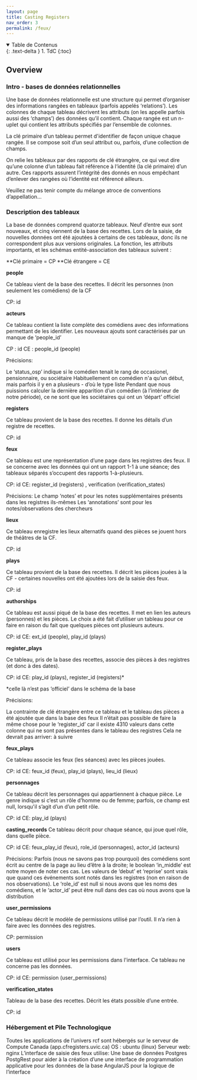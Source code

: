 ```yaml
---
layout: page
title: Casting Registers
nav_order: 3
permalink: /feux/
---
```


<details open markdown="block">
  <summary>
    Table de Contenus
  </summary>
  {: .text-delta }
1. TdC
{:toc}
</details>


## Overview

### Intro -  bases de données relationnelles

Une base de données relationnelle est une structure qui permet d’organiser des informations rangées en tableaux  (parfois appelés ‘relations’). Les colonnes de chaque tableau décrivent les attributs (on les appelle parfois aussi des ‘champs’) des données qu’il contient. Chaque rangée est un n-uplet qui contient les attributs spécifiés par l’ensemble de colonnes.

La clé primaire d’un tableau permet d'identifier de façon unique chaque rangée. Il se compose soit d’un seul attribut ou, parfois, d’une collection de champs.

On relie les tableaux par des rapports de clé étrangère, ce qui veut dire qu’une colonne d’un tableau fait référence à  l‘identité (la clé primaire) d’un autre. Ces rapports assurent l’intégrité des donnés en nous empêchant d’enlever des rangées où l’identité est référencé ailleurs.

Veuillez ne pas tenir compte du mélange atroce de conventions d’appellation...

### Description des tableaux

La base de données comprend quatorze tableaux. Neuf d’entre eux sont nouveaux, et cinq viennent de la base des recettes. Lors de la saisie, de nouvelles données ont été ajoutées à certains de ces tableaux, donc ils ne correspondent plus aux versions originales. La fonction, les attributs importants, et les schémas entité-association des tableaux suivent :

**Clé primaire = CP
**Clé étrangere = CE

**people**

Ce tableau vient de la base des recettes. Il décrit les personnes (non seulement les comédiens) de la CF

CP: id

**acteurs**

Ce tableau contient la liste complète des comédiens avec des informations permettant de les identifier. Les nouveaux ajouts sont caractérisés par un manque de ‘people_id’

CP : id
CE : people_id (people)

Précisions:

Le ‘status_osp’ indique si le comédien tenait le rang de occasionel, pensionnaire, ou sociétaire
Habituellement on comédien n'a qu’un début, mais parfois il y en a plusieurs - d’où le type liste
Pendant que nous puissions calculer la dernière apparition d’un comédien (à l’intérieur de notre période), ce ne sont que les sociétaires qui ont un ‘départ’ officiel



**registers**

Ce tableau provient de la base des recettes. Il donne les détails d’un registre de recettes.

CP: id

**feux**

Ce tableau est une représentation d’une page dans les registres des feux. Il se concerne avec les données qui ont un rapport 1-1 à une séance; des tableaux séparés s’occupent des rapports 1-à-plusieurs.

CP: id
CE: register_id (registers) , verification (verification_states)

Précisions:
Le champ ‘notes’ et pour les notes supplémentaires présents dans les registres ils-mêmes
Les ‘annotations’ sont pour les notes/observations des chercheurs


**lieux**

Ce tableau enregistre les lieux alternatifs quand des pièces se  jouent hors de théâtres de la CF.

CP: id

**plays**

Ce tableau provient de la base des recettes. Il décrit les pièces jouées à la CF - certaines nouvelles ont été ajoutées lors de la saisie des feux.

CP: id

**authorships**

Ce tableau est aussi piqué de la base des recettes. Il met en lien les auteurs (personnes) et les pièces. Le choix a été fait d’utiliser un tableau pour ce faire en raison du fait que quelques pièces ont plusieurs auteurs.

CP: id
CE: ext_id (people), play_id (plays)


**register_plays**

Ce tableau, pris de la base des recettes, associe des pièces à des registres (et donc à des dates).

CP: id
CE: play_id (plays), register_id (registers)*

*celle là n’est pas ‘officiel’ dans le schéma de la base

Précisions:

La contrainte de clé étrangère entre ce tableau et le tableau des pièces a été ajoutée que dans la base des feux
Il n’était pas possible de faire la même chose pour le ‘register_id’ car il existe 4310 valeurs dans cette colonne qui ne sont pas présentes dans le tableau des registres
Cela ne devrait pas arriver: à suivre



**feux_plays**

Ce tableau associe les feux (les séances) avec les pièces jouées.

CP: id
CE: feux_id (feux), play_id (plays), lieu_id (lieux)


**personnages**

Ce tableau décrit les personnages qui appartiennent à chaque pièce. Le genre indique si c’est un rôle d’homme ou de femme; parfois, ce champ est null, lorsqu'il s’agit d’un d’un petit rôle.

CP: id
CE: play_id (plays)

**casting_records**
Ce tableau décrit pour chaque séance, qui joue quel rôle, dans quelle pièce.

CP: id
CE: feux_play_id (feux), role_id (personnages), actor_id (acteurs)


Précisions:
Parfois (nous ne savons pas trop pourquoi) des comédiens sont écrit au centre de la page au lieu d’être à la droite; le boolean ‘in_middle’ est notre moyen de noter ces cas.
Les valeurs de ‘debut’ et ‘reprise’ sont vrais que quand ces événements sont notés dans les registres (non en raison de nos observations).
Le ‘role_id’ est null si nous avons que les noms des comédiens, et le ‘actor_id’ peut être null dans des cas où nous avons que la distribution


**user_permissions**

Ce tableau décrit le modèle de permissions utilisé par l’outil. Il n’a rien à faire avec les données des registres.

CP: permission

**users**

Ce tableau est utilisé pour les permissions dans l'interface. Ce tableau ne concerne pas les données.

CP: id
CE: permission (user_permissions)


**verification_states**

Tableau de la base des recettes. Décrit les états possible d’une entrée.

CP: id



### Hébergement et Pile Technologique
Toutes les applications de l’univers rcf sont hébergés sur le serveur de Compute Canada (app.cfregisters.uvic.ca)
OS : ubuntu (linux)
Serveur web: nginx
L’interface de saisie des feux utilise:
Une base de données Postgres
PostgRest pour aider à la création d’une une interface de programmation applicative pour les données de la base
AngularJS pour la logique de l’interface
